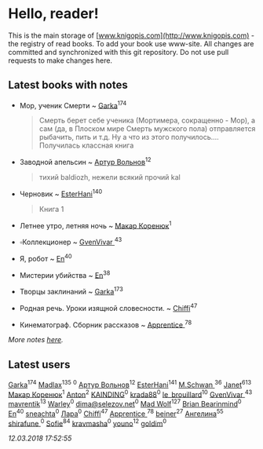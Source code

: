 # Hello, reader!
This is the main storage of [www.knigopis.com](http://www.knigopis.com) - the registry of read books.
To add your book use www-site. All changes are committed and synchronized with this git repository.
Do not use pull requests to make changes here.


## Latest books with notes
* Мор, ученик Смерти ~ [Garka](users/115/115753719718250012620-google)<sup>174</sup>
    > Смерть берет себе ученика (Мортимера, сокращенно - Мор), а сам (да, в Плоском мире Смерть мужского пола) отправляется рыбачить, пить и т.д. Ну а что из этого получилось.... Получилась классная книга

* Заводной апельсин ~ [Артур Вольнов](users/225/225880893-vkontakte)<sup>12</sup>
    > тихий baldiozh, нежели всякий прочий kal

* Черновик ~ [EsterHani](users/305/30558181-vkontakte)<sup>140</sup>
    > Книга 1

* Летнее утро, летняя ночь ~ [Макар Коренюк](users/126/126368737-vkontakte)<sup>1</sup>

* ▫Коллекционер ~ [GvenVivar ](users/158/158266434925901-facebook)<sup>43</sup>

* Я, робот ~ [En](users/333/333646551-vkontakte)<sup>40</sup>

* Мистерии убийства ~ [En](users/333/333646551-vkontakte)<sup>38</sup>

* Творцы заклинаний ~ [Garka](users/115/115753719718250012620-google)<sup>173</sup>

* Родная речь. Уроки изящной словесности. ~ [Chiffi](users/105/105831994080785626680-google)<sup>47</sup>

* Кинематограф. Сборник рассказов ~ [Apprentice ](users/528/52821952-vkontakte)<sup>78</sup>


_More notes [here](latest_books_with_notes.md)._


## Latest users
[Garka](users/115/115753719718250012620-google)<sup>174</sup> 
[Madlax](users/158/158304782-vkontakte)<sup>135</sup> 
[](users/109/109631074460726923652-google)<sup>0</sup> 
[Артур Вольнов](users/225/225880893-vkontakte)<sup>12</sup> 
[EsterHani](users/305/30558181-vkontakte)<sup>141</sup> 
[M.Schwan ](users/101/101892939810731181399-google)<sup>36</sup> 
[Janet](users/108/108113656204404967440-google)<sup>613</sup> 
[Макар Коренюк](users/126/126368737-vkontakte)<sup>1</sup> 
[Anton](users/100/1007576529-facebook)<sup>2</sup> 
[KAINDING](users/877/87706780-yandex)<sup>0</sup> 
[krada88](users/306/30697784-vkontakte)<sup>0</sup> 
[le_brouillard](users/133/13330781-vkontakte)<sup>10</sup> 
[GvenVivar ](users/158/158266434925901-facebook)<sup>43</sup> 
[mavrentik](users/200/200666735-vkontakte)<sup>13</sup> 
[Warley](users/142/1422370341202568-facebook)<sup>0</sup> 
[dima@selezov.net](users/113/1130000009709112-yandex)<sup>0</sup> 
[Mad Wolf](users/947/94738840-vkontakte)<sup>127</sup> 
[Brian Bearinmind](users/104/104005442419570961210-google)<sup>0</sup> 
[En](users/333/333646551-vkontakte)<sup>40</sup> 
[sneachta](users/828/82813429-vkontakte)<sup>0</sup> 
[Лара](users/185/185413133-vkontakte)<sup>0</sup> 
[Chiffi](users/105/105831994080785626680-google)<sup>47</sup> 
[Apprentice ](users/528/52821952-vkontakte)<sup>78</sup> 
[beiner](users/118/118330474331574680123-google)<sup>27</sup> 
[Ангелина](users/837/83788782-vkontakte)<sup>55</sup> 
[shirafune ](users/428/428977817298550-facebook)<sup>0</sup> 
[Sofie](users/485/48568611-vkontakte)<sup>84</sup> 
[kravmasha](users/467/46740403-vkontakte)<sup>0</sup> 
[youno](users/302/302928912-vkontakte)<sup>12</sup> 
[goldim](users/117/117213828076107473853-google)<sup>0</sup> 


_12.03.2018 17:52:55_
